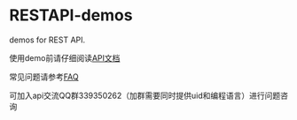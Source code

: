 # RESTAPI-demos
demos for REST API.

使用demo前请仔细阅读[API文档](https://github.com/huobiapi/API_Docs/wiki)

常见问题请参考[FAQ](https://github.com/huobiapi/API-FAQ/wiki)

可加入api交流QQ群339350262（加群需要同时提供uid和编程语言）进行问题咨询
